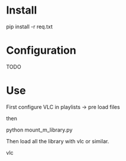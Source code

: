 # Install
pip install -r req.txt


# Configuration


TODO



# Use

First configure VLC in playlists ->  pre load files

then 

python mount_m_library.py <mountpoint> 

Then load all the library with vlc or similar.

vlc <mountpoint>


